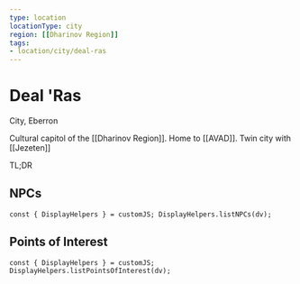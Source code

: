 ```yaml
---
type: location
locationType: city
region: [[Dharinov Region]]
tags: 
- location/city/deal-ras
---
```

# Deal 'Ras
City, Eberron

Cultural capitol of the [[Dharinov Region]]. 
Home to [[AVAD]].
Twin city with [[Jezeten]]

TL;DR

## NPCs

```dataviewjs
const { DisplayHelpers } = customJS; DisplayHelpers.listNPCs(dv);
```

## Points of Interest

```dataviewjs
const { DisplayHelpers } = customJS; DisplayHelpers.listPointsOfInterest(dv);
```
